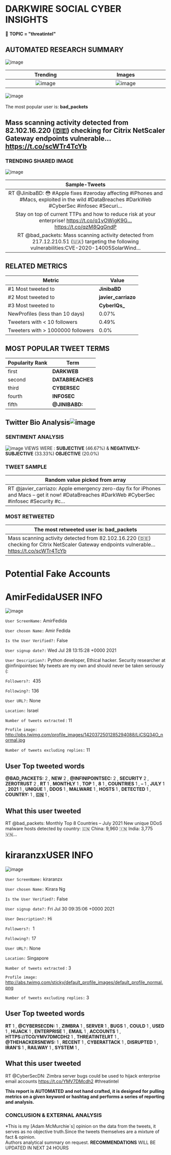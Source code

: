 # DARKWIRE SOCIAL CYBER INSIGHTS 
&#x1F34E; **TOPIC = "threatintel"**

## AUTOMATED RESEARCH SUMMARY
  ![image](darkLogo.png)   

|  Trending  |   Images | 
:-------------------------:|:-------------------------:
|  ![image](assets/threatintel/imageFile1.jpg)     <img width=200/> | ![image](assets/threatintel/imageFile2.jpg) <img width=200/> |   
 
 
![image](assets/threatintel/TWEETS.png)
<br></br>
The most popular user is: **bad_packets**  
 

## Mass scanning activity detected from 82.102.16.220 (🇩🇪) checking for Citrix NetScaler Gateway endpoints vulnerable… https://t.co/scWTr4TcYb 

  




### TRENDING SHARED IMAGE

![image](assets/threatintel/twitterPostedImage.png)



|                **Sample-Tweets**        |
| :-------------: |
| RT @JinibaBD: 😳 #Apple fixes #zeroday affecting #iPhones and #Macs, exploited in the wild #DataBreaches #DarkWeb #CyberSec #infosec #Securi… |
| Stay on top of current TTPs and how to reduce risk at your enterprise! https://t.co/q1yOWjgK9G… https://t.co/qzM8QgGndP |
| RT @bad_packets: Mass scanning activity detected from 217.12.210.51 (🇺🇦) targeting the following vulnerabilities:CVE-2020-14005SolarWind… |

## RELATED METRICS<br>
| Metric | Value |
| ------------- | ------------- |
| #1 Most tweeted to  | **JinibaBD** |
| #2 Most tweeted to  | **javier_carriazo** |
| #3 Most tweeted to  | **CyberIQs_** |
| NewProfiles (less than 10 days) | 0.07%  |
| Tweeters with < 10 followers  | 0.49%|
| Tweeters with > 1000000 followers  | 0.0%  |



## MOST POPULAR TWEET TERMS 


| Popularity Rank  | Term |
| ------------- | ------------- |
| first  | **DARKWEB**  |
| second  | **DATABREACHES**  |
| third  | **CYBERSEC** |
| fourth  | **INFOSEC**  |
| fifth  | **@JINIBABD:**  |


## Twitter Bio Analysis![image](assets/threatintel/BIO.png)
### SENTIMENT ANALYSIS
![image](assets/threatintel/sentiment.png)
VIEWS WERE : **SUBJECTIVE**  (46.67%) & **NEGATIVELY-SUBJECTIVE** (33.33%) **OBJECTIVE** (20.0%)

### TWEET SAMPLE 
| Random value picked from array |
| ------------- |
|RT @javier_carriazo: Apple emergency zero-day fix for iPhones and Macs – get it now! #DataBreaches #DarkWeb #CyberSec #infosec #Security #c… |

### MOST RETWEETED 

| The most retweeted user is: **bad_packets**  |
| ------------- |
| Mass scanning activity detected from 82.102.16.220 (🇩🇪) checking for Citrix NetScaler Gateway endpoints vulnerable… https://t.co/scWTr4TcYb |

# Potential Fake Accounts
 
# AmirFedidaUSER INFO
![image](http://pbs.twimg.com/profile_images/1420372501285294088/LiCSQ34O_normal.jpg)
 
`User ScreenName:` AmirFedida 
 
`User chosen Name:` Amir Fedida 
 
`Is the User Verified?:` False 
 
`User signup date?:` Wed Jul 28 13:15:28 +0000 2021 
 
`User Description?:` Python developer, Ethical hacker.
Security researcher at @infinipointsec
My tweets are my own and should never be taken seriously (: 
 
`Followers?: `435 
 
`Following?:` 136 
 
`User URL?:` None 
 
`Location:` Israel 
 
`Number of tweets extracted`  : 11 
 
`Profile image:` http://pbs.twimg.com/profile_images/1420372501285294088/LiCSQ34O_normal.jpg 
 
`Number of tweets excluding replies:` 11 
 

 

 
## User Top tweeted words 
 
**@BAD_PACKETS:** 2 , **NEW** 2 , **@INFINIPOINTSEC:** 2 , **SECURITY** 2 , **ZEROTRUST** 2 , **RT** 1 , **MONTHLY** 1 , **TOP** 1 , **8** 1 , **COUNTRIES** 1 , **–** 1 , **JULY** 1 , **2021** 1 , **UNIQUE** 1 , **DDOS** 1 , **MALWARE** 1 , **HOSTS** 1 , **DETECTED** 1 , **COUNTRY:** 1 , **🇨🇳** 1 , 
 
## What this user tweeted
 
RT @bad_packets: Monthly Top 8 Countries – July 2021 
New unique DDoS malware hosts detected by country:
🇨🇳 China: 9,960
🇮🇳 India: 3,775
🇻🇳…
 
# kiraranzxUSER INFO
![image](http://abs.twimg.com/sticky/default_profile_images/default_profile_normal.png)
 
`User ScreenName:` kiraranzx 
 
`User chosen Name:` Kirara Ng 
 
`Is the User Verified?:` False 
 
`User signup date?:` Fri Jul 30 09:35:06 +0000 2021 
 
`User Description?:` Hi 
 
`Followers?: `1 
 
`Following?:` 17 
 
`User URL?:` None 
 
`Location:` Singapore 
 
`Number of tweets extracted`  : 3 
 
`Profile image:` http://abs.twimg.com/sticky/default_profile_images/default_profile_normal.png 
 
`Number of tweets excluding replies:` 3 
 

 

 
## User Top tweeted words 
 
**RT** 1 , **@CYBERSECDN:** 1 , **ZIMBRA** 1 , **SERVER** 1 , **BUGS** 1 , **COULD** 1 , **USED** 1 , **HIJACK** 1 , **ENTERPRISE** 1 , **EMAIL** 1 , **ACCOUNTS** 1 , **HTTPS://TCO/YMV7DMCDH2** 1 , **THREATINTELRT** 1 , **@THEHACKERSNEWS:** 1 , **RECENT** 1 , **CYBERATTACK** 1 , **DISRUPTED** 1 , **IRAN'S** 1 , **RAILWAY** 1 , **SYSTEM** 1 , 
 
## What this user tweeted
 
RT @CyberSecDN: Zimbra server bugs could be used to hijack enterprise email accounts https://t.co/YMV7DMcdh2 #threatintel
 

<b> This report is AUTOMATED and not hand crafted, it is designed for pulling metrics on a given keyword or hashtag and performs a series of reporting and analysis.</b>  
### CONCLUSION & EXTERNAL ANALYSIS

*This is my [Adam McMurchie`s] opinion on the data from the tweets, it serves as no objective truth.Since the tweets themselves are a mixture of fact & opinion.<br>
Authors analytical summary on request.
**RECOMMENDATIONS** WILL BE UPDATED IN NEXT  24 HOURS <br>
